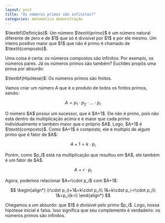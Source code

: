 ```yaml
---
layout: post
title: "Os números primos são infinitos?"
categories: matemática demonstração
---
```


<p>$\textbf{Definição}$: Um número $\textit{primo}$ é um número natural diferente de zero e de $1$ que só é divisível por $1$ e por ele mesmo. Um inteiro positivo maior que $1$ que não é primo é chamado de $\textit{composto}$.</p>

<p>Uma coisa é certa: os números compostos são infinitos. Por exemplo, os números pares. Já os números primos são também? Euclides propôs uma prova por absurdo:</p>

<p>$\textbf{Hipótese}$: Os números primos são finitos.</p>

Vamos criar um número $A$ que é o produto de todos os finitos primos, sendo:

$$A=p_1\cdot p_2 \cdot\ldots\cdot p_r$$

<p>O número $A$ possui um sucessor, que é $A+1$. Ele não é primo, pois não está dentro da multiplicação acima e é maior que cada primo individualmente e também maior que o próprio $A$. Logo,  $A+1$ é $\textit{composto}$. Como $A+1$ é composto, ele é múltiplo de algum primo que é fator de $A$:</p>

$$A+1=k\cdot p_i$$

<p>Porém, como $p_i$ está na multiplicação que resultou em $A$, ele também é um fator de $A$.</p>

$$A=r\cdot p_i$$

<p>Agora, podemos relacionar $A=r\cdot p_i$ com $A+1$:</p>

$$
  \begin{align*}
    (r\cdot p_i)+1&=k\cdot p_i\\
    1&=k\cdot p_i-r\cdot p_i\\
    1&=p_i(k-r)
  \end{align*}
$$

<p>Chegamos a um absurdo: que $1$ é divisível pelo primo $p_i$. Logo, nossa hipótese inicial é falsa. Isso significa que seu complemento é verdadeiro: os números primos são infinitos.</p>
